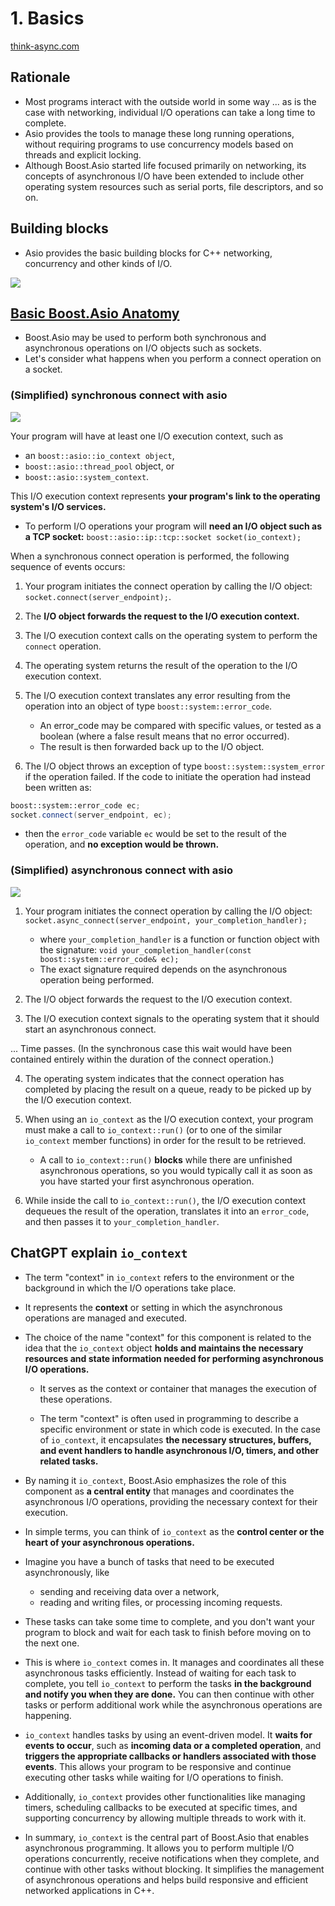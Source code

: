 # 1. Basics

[think-async.com](https://think-async.com/Asio/)

## Rationale

- Most programs interact with the outside world in some way ... as is the case with networking, individual I/O operations can take a long time to complete.
- Asio provides the tools to manage these long running operations, without requiring programs to use concurrency models based on threads and explicit locking.
- Although Boost.Asio started life focused primarily on networking, its concepts of asynchronous I/O have been extended to include other operating system resources such as serial ports, file descriptors, and so on.

## Building blocks

- Asio provides the basic building blocks for C++ networking, concurrency and other kinds of I/O.

![](../_pics/asio_building_blocks.JPG)


## [Basic Boost.Asio Anatomy](https://think-async.com/Asio/boost_asio_1_24_0/doc/html/boost_asio/overview/basics.html)

- Boost.Asio may be used to perform both synchronous and asynchronous operations on I/O objects such as sockets.
- Let's consider what happens when you perform a connect operation on a socket.


### (Simplified) synchronous connect with asio

![](../_pics/asio_anatomy_sync_events.JPG)

Your program will have at least one I/O execution context, such as

- an `boost::asio::io_context object`,
- `boost::asio::thread_pool` object, or
- `boost::asio::system_context`.

This I/O execution context represents **your program's link to the operating system's I/O services.**

- To perform I/O operations your program will **need an I/O object such as a TCP socket:** `boost::asio::ip::tcp::socket socket(io_context);`

When a synchronous connect operation is performed, the following sequence of events occurs:

1. Your program initiates the connect operation by calling the I/O object: `socket.connect(server_endpoint);`.
2. The **I/O object forwards the request to the I/O execution context.**
3. The I/O execution context calls on the operating system to perform the `connect` operation.
4. The operating system returns the result of the operation to the I/O execution context.
5. The I/O execution context translates any error resulting from the operation into an object of type `boost::system::error_code`.

   - An error_code may be compared with specific values, or tested as a boolean (where a false result means that no error occurred).
   - The result is then forwarded back up to the I/O object.

6. The I/O object throws an exception of type `boost::system::system_error` if the operation failed. If the code to initiate the operation had instead been written as:

```cpp
boost::system::error_code ec;
socket.connect(server_endpoint, ec);
```

   - then the `error_code` variable `ec` would be set to the result of the operation, and **no exception would be thrown.**


### (Simplified) asynchronous connect with asio

![](../_pics/asio_anatomy_async_events.JPG)

1. Your program initiates the connect operation by calling the I/O object: `socket.async_connect(server_endpoint, your_completion_handler);`

   - where `your_completion_handler` is a function or function object with the signature: `void your_completion_handler(const boost::system::error_code& ec);`
   - The exact signature required depends on the asynchronous operation being performed.

2. The I/O object forwards the request to the I/O execution context.
3. The I/O execution context signals to the operating system that it should start an asynchronous connect.

... Time passes. (In the synchronous case this wait would have been contained entirely within the duration of the connect operation.)

4. The operating system indicates that the connect operation has completed by placing the result on a queue, ready to be picked up by the I/O execution context.
5. When using an `io_context` as the I/O execution context, your program must make a call to `io_context::run()` (or to one of the similar `io_context` member functions) in order for the result to be retrieved.
   - A call to `io_context::run()` **blocks** while there are unfinished asynchronous operations, so you would typically call it as soon as you have started your first asynchronous operation.

6. While inside the call to `io_context::run()`, the I/O execution context dequeues the result of the operation, translates it into an `error_code`, and then passes it to `your_completion_handler`.


## ChatGPT explain `io_context`

- The term "context" in `io_context` refers to the environment or the background in which the I/O operations take place.
- It represents the **context** or setting in which the asynchronous operations are managed and executed.

- The choice of the name "context" for this component is related to the idea that the `io_context` object **holds and maintains the necessary resources and state information needed for performing asynchronous I/O operations.**
  - It serves as the context or container that manages the execution of these operations.

  - The term "context" is often used in programming to describe a specific environment or state in which code is executed. In the case of `io_context`, it encapsulates **the necessary structures, buffers, and event handlers to handle asynchronous I/O, timers, and other related tasks.**

- By naming it `io_context`, Boost.Asio emphasizes the role of this component as **a central entity** that manages and coordinates the asynchronous I/O operations, providing the necessary context for their execution.
- In simple terms, you can think of `io_context` as the **control center or the heart of your asynchronous operations.**

- Imagine you have a bunch of tasks that need to be executed asynchronously, like
  - sending and receiving data over a network,
  - reading and writing files, or processing incoming requests.
- These tasks can take some time to complete, and you don't want your program to block and wait for each task to finish before moving on to the next one.

- This is where `io_context` comes in. It manages and coordinates all these asynchronous tasks efficiently. Instead of waiting for each task to complete, you tell `io_context` to perform the tasks **in the background and notify you when they are done.** You can then continue with other tasks or perform additional work while the asynchronous operations are happening.

- `io_context` handles tasks by using an event-driven model. It **waits for events to occur**, such as **incoming data or a completed operation**, and **triggers the appropriate callbacks or handlers associated with those events**. This allows your program to be responsive and continue executing other tasks while waiting for I/O operations to finish.

- Additionally, `io_context` provides other functionalities like managing timers, scheduling callbacks to be executed at specific times, and supporting concurrency by allowing multiple threads to work with it.

- In summary, `io_context` is the central part of Boost.Asio that enables asynchronous programming. It allows you to perform multiple I/O operations concurrently, receive notifications when they complete, and continue with other tasks without blocking. It simplifies the management of asynchronous operations and helps build responsive and efficient networked applications in C++.

